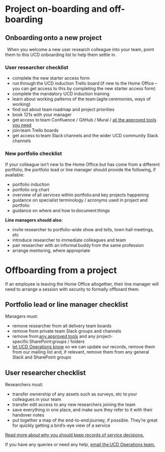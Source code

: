 Project on-boarding and off-boarding
====================================

## Onboarding onto a new project 
  
When you welcome a new user research colleague into your team, point them to this UCD onboarding list to help them settle in. 

### User researcher checklist 

-	complete the new starter access form
-	run through the UCD induction Trello board (if new to the Home Office – you can get access to this by completing the new starter access form)
-	complete the mandatory UCD induction training
-	learn about working patterns of the team (agile ceremonies, ways of working)  
-	find out about team roadmap and project priorities   
-	book 121s with your manager
-	get access to team Confluence / GitHub / Mural / [all the approved tools you need]( https://design.homeoffice.gov.uk/user-research/professional-standards/approved-tools) 
-	join team Trello boards   
-	get access to team Slack channels and the wider UCD community Slack channels
  
### New portfolio checklist 

If your colleague isn’t new to the Home Office but has come from a different portfolio, the portfolio lead or line manager should provide the following, if available: 

-	portfolio induction  
-	portfolio org chart   
-	overview of all services within portfolio and key projects happening  
-	guidance on specialist terminology / acronyms used in project and portfolio  
-	guidance on where and how to document things
  
**Line managers should also:**
-	invite researcher to portfolio-wide show and tells, town hall meetings, etc  
-	introduce researcher to immediate colleagues and team  
-	pair researcher with an informal buddy from the same profession  
-	arrange mentoring, where appropriate
  
# Offboarding from a project 

If an employee is leaving the Home Office altogether, their line manager will need to arrange a session with security to formally offboard them.

## Portfolio lead or line manager checklist 

Managers must:  
-	remove researcher from all delivery team boards  
-	remove from private team Slack groups and channels  
-	remove from [any approved tools](https://design.homeoffice.gov.uk/user-research/professional-standards/approved-tools) and any project-specific SharePoint groups / folders   
-	[let UCD Operations know](ucdops@homeoffice.gov.uk) so we can update our records, remove them from our mailing list and, if relevant, remove them from any general Slack and SharePoint groups
  
## User researcher checklist 

Researchers must: 
-	transfer ownership of any assets such as surveys, etc to your colleagues in your team 
-	transfer edit access to any new researchers joining the team 
-	save everything in one place, and make sure they refer to it with their handover notes  
-	put together a map of the end-to-end journey, if possible. They’re great for quickly getting a bird’s-eye view of a service   

[Read more about why you should keep records of service decisions.](https://hodigital.blog.gov.uk/2017/10/27/take-note-why-you-should-keep-records-of-service-decisions/)

If you have any queries or need any help, [email the UCD Operations team.](ucdops@homeoffice.gov.uk)

